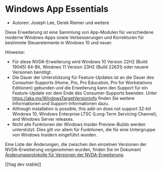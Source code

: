 # Windows App Essentials #

* Autoren: Joseph Lee, Derek Riemer und weitere

Diese Erweiterung ist eine Sammlung von App-Modulen für verschiedene moderne
Windows-Apps sowie Verbesserungen und Korrekturen für bestimmte
Steuerelemente in Windows 10 und neuer.

Hinweise:

* Für diese NVDA-Erweiterung wird Windows 10 Version 22H2 (Build 19045)
  64-Bit, Windows 11 Version 23H2 (Build 22631) oder neuere Versionen
  benötigt.
* Die Dauer der Unterstützung für Feature-Updates ist an die Dauer des
  Consumer-Supports (Home, Pro, Pro Education, Pro for Workstations
  Editionen) gebunden und die Erweiterung kann den Support für ein
  Feature-Update vor dem Ende des Consumer-Supports beenden. Unter
  <https://aka.ms/WindowsTargetVersioninfo> finden Sie weitere Informationen
  und Support-Informationen dazu.
* Although installation is possible, this add-on does not support 32-bit
  Windows 10, Windows Enterprise LTSC (Long-Term Servicing Channel), and
  Windows Server releases.
* Nicht alle Funktionen der Windows Insider Preview-Builds werden
  unterstützt. Dies gilt vor allem für Funktionen, die für eine Untergruppe
  von Windows Insidern eingeführt wurden.

Eine Liste der Änderungen, die zwischen den einzelnen Versionen der
NVDA-Erweiterung vorgenommen wurden, finden Sie im Dokument
[Änderungsprotokolle für Versionen der NVDA-Erweiterung][1].

[[!tag dev stable]]

[1]: https://github.com/josephsl/wintenapps/blob/main/changes.md
